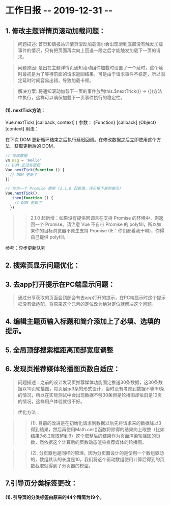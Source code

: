 # 工作日报             -- 2019-12-31 -- 

## 1. 修改主题详情页滚动加载问题：

> 问题描述: 首页和情报站详情页滚动加载偶尔会出现滑到底部没有触发加载事件的情况，只有把页面再次向上回退一段之后才能触发加载下一页的请求。

> 问题原因: 是出在主题详情页通知滚动组件加载时设置了一个延时，这个延时最初是为了等待前面的请求返回结果，可是由于请求事件不稳定，所以固定延时时间容易出错，导致加载卡顿。

> 解决方案: 将通知滚动加载下一页的事件放到this.$nextTrick(() => {})方法中执行，这样可以确保加载下一页事件执行的稳定性。

#### (1). nextTick方法：

Vue.nextTick( [callback, context] )
参数：
{Function} [callback]
{Object} [context]
用法：

在下次 DOM 更新循环结束之后执行延迟回调。在修改数据之后立即使用这个方法，获取更新后的 DOM。

```javascript
// 修改数据
vm.msg = 'Hello'
// DOM 还没有更新
Vue.nextTick(function () {
  // DOM 更新了
})

// 作为一个 Promise 使用 (2.1.0 起新增，详见接下来的提示)
Vue.nextTick()
  .then(function () {
    // DOM 更新了
  })
```

>> 2.1.0 起新增：如果没有提供回调且在支持 Promise 的环境中，则返回一个 Promise。请注意 Vue 不自带 Promise 的 polyfill，所以如果你的目标浏览器不原生支持 Promise (IE：你们都看我干嘛)，你得自己提供 polyfill。

参考：异步更新队列

## 2. 搜索页显示问题优化：

## 3. 去app打开提示在PC端显示问题：

> 通过分享获取的页面会顶部会有去app打开的提示，在PC端显示时这个提示框没有做适配，将原来这个元素的定位改为绝对定位就解决这个问题。

## 4. 编辑主题页输入标题和简介添加上了必填、选填的提示。

## 5. 全局顶部搜索框距离顶部宽度调整

## 6. 发现页推荐媒体轮播图页数自适应：

> 问题描述：之前的设计发现页推荐媒体功能固定推送30条数据，这30条数据以10页轮播图，每页展示3条的形式设计，当时没有考虑到数据不够30条的情况，所以在实际测试中会出现数据不够30条但是轮播图却依旧是10页的情况，这样用户体验就很不好。

> 优化方法：

>> (1). 目前的改进是在初始化请求到数据以后先将请求来的数据除以3得到结果，然后再使用Math.ceil()函数将除得的结果向上取整（比如结果为8.2就取整到9）这个取整后的结果作为页面渲染轮播图的页数，然依据这个计算后的页数动态渲染推荐媒体的轮播图。

>> (2). 分页器也是同样的原理，因为分页器设计的是使用一个数组驱动的，数组默认的长度是10，我们将这个驱动数组使用计算后得到的页数截取就得到了分页器的模型。

## 7.引导页分类标签更改：

#### (1). 引导页的分类标签由原来的44个精简为19个。












